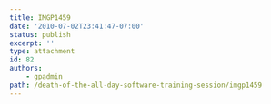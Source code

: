 ```yaml
---
title: IMGP1459
date: '2010-07-02T23:41:47-07:00'
status: publish
excerpt: ''
type: attachment
id: 82
authors:
    - gpadmin
path: /death-of-the-all-day-software-training-session/imgp1459
---
```

<!DOCTYPE html PUBLIC "-//W3C//DTD HTML 4.0 Transitional//EN" "http://www.w3.org/TR/REC-html40/loose.dtd">
<?xml encoding="UTF-8">

